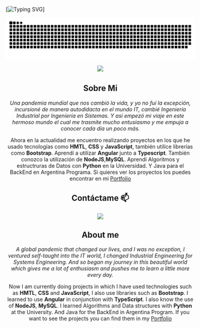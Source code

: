 <p align="left"> </p>

[![Typing SVG](https://readme-typing-svg.demolab.com?font=Fira+Code&pause=1000&color=FFFFFF&width=435&lines=Hi+👋+I'm+Andrés+Pravata.+Welcome!)]

![Snake animation](https://github.com/AndresPravata/AndresPravata/blob/main/github_snake.svg)

<div align="center">  

<a href="https://www.linkedin.com/in/andr%C3%A9s-pravata-225410232/" target="_blank">
<img src="https://img.shields.io/badge/LinkedIn-4B49B9?style=for-the-badge&logo=LinkedIn&logoColor=white" target="_blank"> 

 </a>  

 ## Sobre Mi

*Una pandemia mundial que nos cambió la vida, y yo no fui la excepción, incursioné de manera autodidacta en el mundo IT, cambié Ingeniería Industrial por Ingeniería en Sistemas. Y así empezó mi viaje en este hermoso mundo el cual me trasmite mucho entusiasmo y me empuja a conocer cada día un poco más.*


Ahora en la actualidad me encuentro realizando proyectos en los que he usado tecnologías como **HMTL**, **CSS** y **JavaScript**, también utilice librerías como  **Bootstrap**. Aprendí a utilizar **Angular** junto a **Typescript**. También conozco la utilización de **NodeJS**,**MySQL**. Aprendí Algoritmos y estructruras de Datos con **Python** en la Universidad. Y Java para el BackEnd en Argentina Programa.
Si quieres ver los proyectos los puedes encontrar en mi [Portfolio](https://portfolio-andrespravata.netlify.app/)
## Contáctame 📫


  
  <a href="https://abelpravata@gmail.com">
      <img align="center" src="https://user-images.githubusercontent.com/76783198/182482940-c4a2a044-de93-4450-b354-9628cbb175c9.svg"/>
  </a> 
</p>

## About me

*A global pandemic that changed our lives, and I was no exception, I ventured self-taught into the IT world, I changed Industrial Engineering for Systems Engineering. And so began my journey in this beautiful world which gives me a lot of enthusiasm and pushes me to learn a little more every day.*

Now I am currently doing projects in which I have used technologies such as **HMTL**, **CSS** and **JavaScript**, I also use libraries such as **Bootstrap**. I learned to use **Angular** in conjunction with **TypeScript**. I also know the use of **NodeJS**, **MySQL**. I learned Algorithms and Data structures with **Python** at the University. And Java for the BackEnd in Argentina Program.
If you want to see the projects you can find them in my [Portfolio](https://portfolio-andrespravata.netlify.app/)
